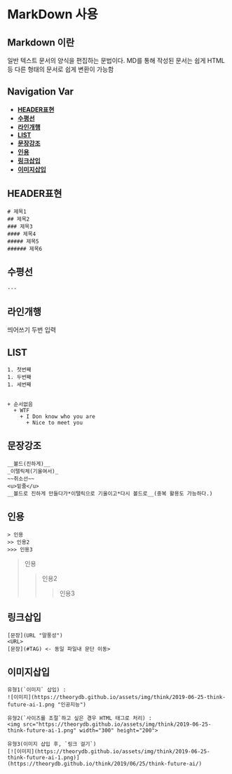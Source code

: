 # MarkDown 사용

## Markdown 이란
일반 텍스트 문서의 양식을 편집하는 문법이다.
MD를 통해 작성된 문서는 쉽게 HTML등 다른 형태의 문서로 쉽게 변환이 가능함

## Navigation Var
- **[HEADER표현](#HEADER표현)**
- **[수평선](#수평선)**
- **[라인개행](#라인개행)**
- **[LIST](#LIST)**
- **[문장강조](#문장강조)**
- **[인용](#인용)**
- **[링크삽입](#링크삽입)**
- **[이미지삽입](#이미지삽입)**


## HEADER표현
```
# 제목1
## 제목2
### 제목3
#### 제목4
##### 제목5
###### 제목6
```

## 수평선
```
---
```

## 라인개행
띄어쓰기 두번 입력

## LIST
```
1. 첫번째
1. 두번째
1. 세번째
  

+ 순서없음
  + WTF
    + I Don know who you are
      + Nice to meet you
```

## 문장강조
```
__볼드(진하게)__  
_이탤릭체(기울여서)_    
~~취소선~~  
<u>밑줄</u>  
__볼드로 진하게 만들다가*이탤릭으로 기울이고*다시 볼드로__(중복 활용도 가능하다.)
```

## 인용
```
> 인용
>> 인용2
>>> 인용3
```

>인용
>> 인용2
>>> 인용3

## 링크삽입
```
[문장](URL "말풍성")  
<URL>  
[문장](#TAG) <- 동일 파일내 문단 이동>
```

## 이미지삽입
```
유형1(`이미지` 삽입) :  
![이미지](https://theorydb.github.io/assets/img/think/2019-06-25-think-future-ai-1.png "인공지능")
  
유형2(`사이즈를 조절`하고 싶은 경우 HTML 태그로 처리) :   
<img src="https://theorydb.github.io/assets/img/think/2019-06-25-think-future-ai-1.png" width="300" height="200"> 

유형3(이미지 삽입 후, `링크 걸기`)
[![이미지](https://theorydb.github.io/assets/img/think/2019-06-25-think-future-ai-1.png)](https://theorydb.github.io/think/2019/06/25/think-future-ai/)
```